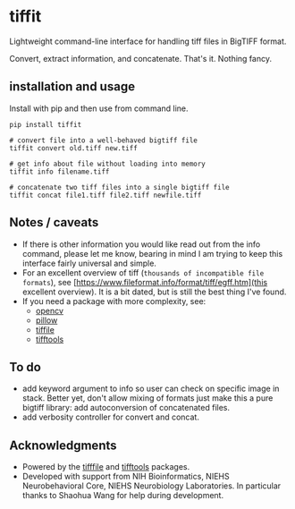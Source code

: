 # tiffit
Lightweight command-line interface for handling tiff files in BigTIFF format.

Convert, extract information, and concatenate. That's it. Nothing fancy.


## installation and usage
Install with pip and then use from command line.

    pip install tiffit

    # convert file into a well-behaved bigtiff file
    tiffit convert old.tiff new.tiff

    # get info about file without loading into memory
    tiffit info filename.tiff

    # concatenate two tiff files into a single bigtiff file
    tiffit concat file1.tiff file2.tiff newfile.tiff


## Notes / caveats
- If there is other information you would like read out from the info command, please let me know, bearing in mind I am trying to keep this interface fairly universal and simple.
- For an excellent overview of tiff (`thousands of incompatible file formats`), see [https://www.fileformat.info/format/tiff/egff.htm](this excellent overview). It is a bit dated, but is still the best thing I've found.
- If you need a package with more complexity, see:
    - [opencv](https://docs.opencv.org/4.x/d6/d00/tutorial_py_root.html)
    - [pillow](https://github.com/python-pillow/Pillow)
    - [tiffile](https://github.com/cgohlke/tifffile/)
    - [tifftools](https://github.com/DigitalSlideArchive/tifftools)


## To do
- add keyword argument to info so user can check on specific image in stack.
Better yet, don't allow mixing of formats just make this a pure bigtiff library: add autoconversion of concatenated files.
- add verbosity controller for convert and concat.



## Acknowledgments
- Powered by the [tifffile](https://github.com/cgohlke/tifffile/) and [tifftools](https://github.com/DigitalSlideArchive/tifftools) packages.
- Developed with support from NIH Bioinformatics, NIEHS Neurobehavioral Core, NIEHS Neurobiology Laboratories. In particular thanks to Shaohua Wang for help during development.
